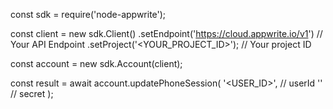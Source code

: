 const sdk = require('node-appwrite');

const client = new sdk.Client()
    .setEndpoint('https://cloud.appwrite.io/v1') // Your API Endpoint
    .setProject('&lt;YOUR_PROJECT_ID&gt;'); // Your project ID

const account = new sdk.Account(client);

const result = await account.updatePhoneSession(
    '<USER_ID>', // userId
    '<SECRET>' // secret
);
